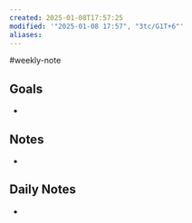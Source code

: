```yaml
---
created: 2025-01-08T17:57:25
modified: '"2025-01-08 17:57", "3tc/G1T+6"'
aliases: 
---
```

#weekly-note
## Goals
- 

## Notes
- 

## Daily Notes
- 
